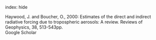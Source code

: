 index: hide

<div class="Citation">

  <div class="Citation-body">
    <div class="Citation-text">Haywood, J. and Boucher, O., 2000: Estimates of the direct and indirect radiative forcing due to tropospheric aerosols: A review. <span class="Article-journal">Reviews of Geophysics, </span><span class="Article-volume">38, </span>513-543pp.</div>
    <div class="Citation-links">
      <div class="CitationLink" data-href="https://scholar.google.com/scholar?q=Estimates+of+the+direct+and+indirect+radiative+forcing+due+to+tropospheric+aerosols%3A+A+review">
        <div class="CitationLink-icon CitationLink-Scholar"></div>
        <div class="CitationLink-text">Google Scholar</div>
      </div>
    </div>
  </div>
</div>


<div class="Citation-copy">

</div>